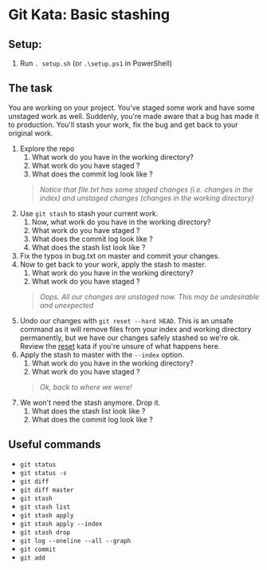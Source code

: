 # Git Kata: Basic stashing

## Setup:

1. Run `. setup.sh` (or `.\setup.ps1` in PowerShell)

## The task

You are working on your project. You've staged some work and have some unstaged work as well.
Suddenly, you're made aware that a bug has made it to production. You'll stash your work, fix the bug and get back to your original work.

1. Explore the repo
   1. What work do you have in the working directory?
   2. What work do you have staged ?
   3. What does the commit log look like ?
   >*Notice that file.txt has some staged changes (i.e. changes in the index) and unstaged changes (changes in the working directory)*
2. Use `git stash` to stash your current work.
   1. Now, what work do you have in the working directory?
   2. What work do you have staged ?
   3. What does the commit log look like ?
   4. What does the stash list look like ?
3. Fix the typos in bug.txt on master and commit your changes.
4. Now to get back to your work, apply the stash to master.
   1. What work do you have in the working directory?
   2. What work do you have staged ?
   >*Oops. All our changes are unstaged now. This may be undesirable and unexpected*
5. Undo our changes with `git reset --hard HEAD`. This is an unsafe command as it will remove files from your index and working directory permanently, but we have our changes safely stashed so we're ok. Review the [reset](reset/README.md) kata if you're unsure of what happens here.
6. Apply the stash to master with the `--index` option.
   1. What work do you have in the working directory?
   2. What work do you have staged ?
   >*Ok, back to where we were!*
7. We won't need the stash anymore. Drop it.
   1. What does the stash list look like ?
   2. What does the commit log look like ?



## Useful commands

- `git status`
- `git status -s`
- `git diff`
- `git diff master`
- `git stash`
- `git stash list`
- `git stash apply`
- `git stash apply --index`
- `git stash drop`
- `git log --oneline --all --graph`
- `git commit`
- `git add`
